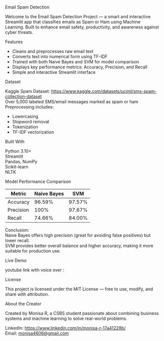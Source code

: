 Email Spam Detection

Welcome to the Email Spam Detection Project — a smart and interactive Streamlit app that classifies emails as Spam or Ham using Machine Learning. Built to enhance email safety, productivity, and awareness against cyber threats.

Features

- Cleans and preprocesses raw email text  
- Converts text into numerical form using TF-IDF  
- Trained with both Naive Bayes and SVM for model comparison  
- Displays key performance metrics: Accuracy, Precision, and Recall  
- Simple and interactive Streamlit interface

Dataset

Kaggle Spam Dataset: https://www.kaggle.com/datasets/uciml/sms-spam-collection-dataset  
Over 5,000 labeled SMS/email messages marked as spam or ham  
Preprocessing includes:
- Lowercasing
- Stopword removal
- Tokenization
- TF-IDF vectorization

Built With

Python 3.10+  
Streamlit  
Pandas, NumPy  
Scikit-learn  
NLTK

Model Performance Comparison

| Metric     | Naive Bayes | SVM           |
|------------|-------------|---------------|
| Accuracy   | 96.59%      | 97.57%        |
| Precision  | 100%        | 97.67%        |
| Recall     | 74.66%      | 84.00%        |

Conclusion:  
Naive Bayes offers high precision (great for avoiding false positives) but lower recall.  
SVM provides better overall balance and higher accuracy, making it more suitable for production use.



Live Demo

youtube link with voice over :

License

This project is licensed under the MIT License — free to use, modify, and share with attribution.

About the Creator

Created by Monisa R, a CSBS student passionate about combining business systems and machine learning to solve real-world problems.

LinkedIn: https://www.linkedin.com/in/monisa-r-17a41228b/  
Email: monisa4606@gmail.com


